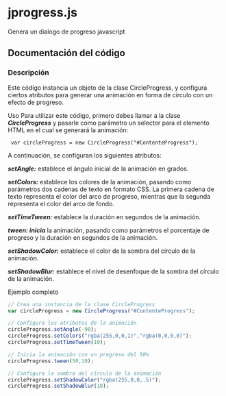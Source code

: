 # jprogress.js
Genera un dialogo de progreso javascript

## Documentación del código
### Descripción
Este código instancia un objeto de la clase CircleProgress, y configura ciertos atributos para generar una animación en forma de círculo con un efecto de progreso.

Uso
Para utilizar este código, primero debes llamar a la clase ***CircleProgress*** y pasarle como parámetro un selector para el elemento HTML en el cual se generará la animación:

  ``` var circleProgress = new CircleProgress("#ContenteProgress");```
  
  
A continuación, se configuran los siguientes atributos:

***setAngle:*** establece el ángulo inicial de la animación en grados.

***setColors:*** establece los colores de la animación, pasando como parámetros dos cadenas de texto en formato CSS. La primera cadena de texto representa el color del arco de progreso, mientras que la segunda representa el color del arco de fondo.

***setTimeTween:*** establece la duración en segundos de la animación.

***tween: inicia*** la animación, pasando como parámetros el porcentaje de progreso y la duración en segundos de la animación.

***setShadowColor:*** establece el color de la sombra del círculo de la animación.

***setShadowBlur:*** establece el nivel de desenfoque de la sombra del círculo de la animación.

Ejemplo completo

```javascript
// Crea una instancia de la clase CircleProgress
var circleProgress = new CircleProgress("#ContenteProgress");

// Configura los atributos de la animación
circleProgress.setAngle(-90);
circleProgress.setColors("rgba(255,0,0,1)","rgba(0,0,0,0)");
circleProgress.setTimeTween(10);

// Inicia la animación con un progreso del 50%
circleProgress.tween(50,10);

// Configura la sombra del círculo de la animación
circleProgress.setShadowColor("rgba(255,0,0,.5)");
circleProgress.setShadowBlur(10);
```

